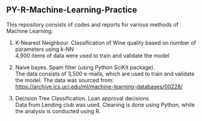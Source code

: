 ## PY-R-Machine-Learning-Practice
This repository consists of codes and reports for various methods of Machine Learning:

1) K-Nearest Neighbour. Classification of Wine quality based on number of parameters using k-NN  
4,900 items of data were used to train and validate the model

2) Naive bayes. Spam filter (using Python SciKit package).   
The data consists of 3,500 e-mails, which are used to train and validate the model. The data was sourced from: https://archive.ics.uci.edu/ml/machine-learning-databases/00228/

3) Decision Tree Classification. Loan approval decisions  
Data from Lending club was used. Cleaning is done using Python, while the analysis is conducted using R.


